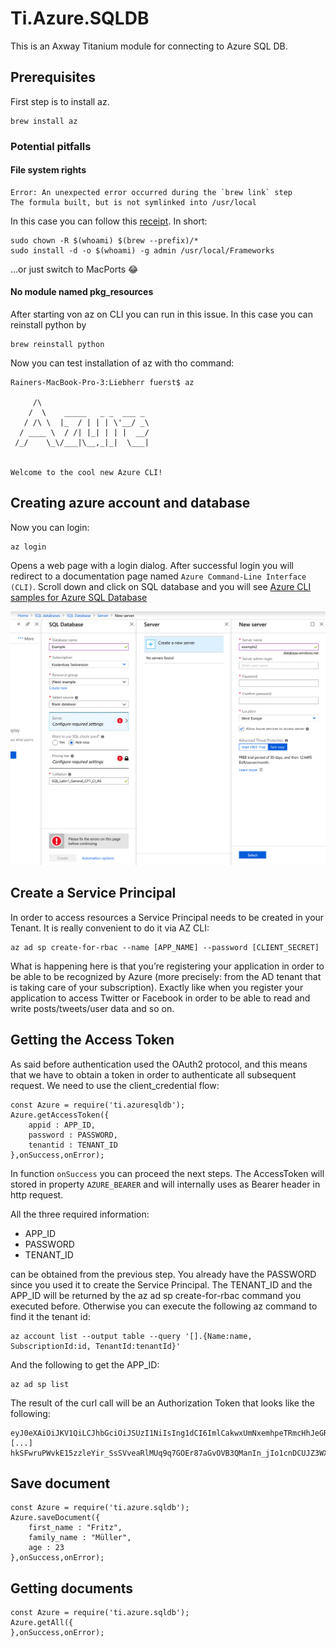 # Ti.Azure.SQLDB

This is an Axway Titanium module for connecting to Azure SQL DB.

## Prerequisites

First step is to install az.

```
brew install az
```

### Potential pitfalls

#### File system rights
```
Error: An unexpected error occurred during the `brew link` step
The formula built, but is not symlinked into /usr/local
```

In this case you can follow this [receipt](https://gist.github.com/dalegaspi/7d336944041f31466c0f9c7a17f7d601). In short:

```
sudo chown -R $(whoami) $(brew --prefix)/*
sudo install -d -o $(whoami) -g admin /usr/local/Frameworks
```
...or just switch to MacPorts 😂

#### No module named pkg_resources

After starting von az on CLI you can run in this issue. In this case you can reinstall python by

```
brew reinstall python
```

Now you can test installation of az with tho command:

```
Rainers-MacBook-Pro-3:Liebherr fuerst$ az

     /\
    /  \    _____   _ _  ___ _
   / /\ \  |_  / | | | \'__/ _\
  / ____ \  / /| |_| | | |  __/
 /_/    \_\/___|\__,_|_|  \___|


Welcome to the cool new Azure CLI!
```

## Creating azure account and database


Now you can login:

```
az login
```

Opens a web page with a login dialog. After successful login you will redirect to a documentation page named `Azure Command-Line Interface (CLI)`. Scroll down and click on SQL database and you will see [Azure CLI samples for Azure SQL Database](https://docs.microsoft.com/en-us/azure/sql-database/sql-database-cli-samples?toc=%2fcli%2fazure%2ftoc.json&bc=%2fcli%2fazure%2fbreadcrumb%2ftoc.json) 
	
![](https://raw.githubusercontent.com/AppWerft/Ti.Azure.SQLDB/master/documentation/sqlserver.png)	
	
## Create a Service Principal
In order to access resources a Service Principal needs to be created in your Tenant. It is really convenient to do it via AZ CLI:

```
az ad sp create-for-rbac --name [APP_NAME] --password [CLIENT_SECRET]	
```
What is happening here is that you’re registering your application in order to be able to be recognized by Azure (more precisely: from the AD tenant that is taking care of your subscription). Exactly like when you register your application to access Twitter or Facebook in order to be able to read and write posts/tweets/user data and so on.

## Getting the Access Token

As said before authentication used the OAuth2 protocol, and this means that we have to obtain a token in order to authenticate all subsequent request. We need to use the client_credential flow:

```
const Azure = require('ti.azuresqldb');
Azure.getAccessToken({
	appid : APP_ID,
	password : PASSWORD,
	tenantid : TENANT_ID
},onSuccess,onError);
```
In function `onSuccess` you can proceed the next steps. The AccessToken will stored in property `AZURE_BEARER` and will internally uses as Bearer header in http request.

All the three required information:

*    APP_ID
*    PASSWORD
*    TENANT_ID

can be obtained from the previous step. You already have the PASSWORD since you used it to create the Service Principal. The TENANT_ID and the APP_ID will be returned by the az ad sp create-for-rbac command you executed before. Otherwise you can execute the following az command to find it the tenant id:

```
az account list --output table --query '[].{Name:name, SubscriptionId:id, TenantId:tenantId}'
```

And the following to get the APP_ID:

```
az ad sp list
```

The result of the curl call will be an Authorization Token that looks like the following:

```
eyJ0eXAiOiJKV1QiLCJhbGciOiJSUzI1NiIsIng1dCI6ImlCakwxUmNxemhpeTRmcHhJeGRacW9oTTJZayIsImtpZCI6ImlCakwxUmNxemhpeTRmcHhJeGRac
[...]
hkSFwruPWvkE15zzleYir_SsSVveaRlMUq9q7GOEr87aGvOVB3QManIn_jIo1cnDCUJZ3WX7hcMvq0dLE8Ap1ZL_HQqOzLbJfpnSCDfs2X2pBmqB3JH5rzrCAzeL1mYL5TOgC8k3s1Z_vvTqxD2XrO7QOGhGfxqxxDWJAXiblUtafHg
```

## Save document

```
const Azure = require('ti.azure.sqldb');
Azure.saveDocument({
    first_name : "Fritz",
    family_name : "Müller",
    age : 23
},onSuccess,onError);
```

## Getting documents

```
const Azure = require('ti.azure.sqldb');
Azure.getAll({
},onSuccess,onError);
```